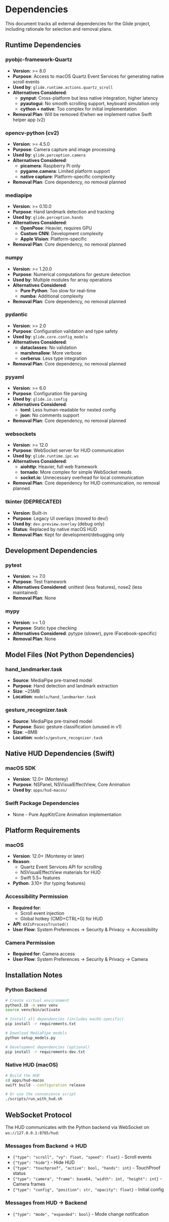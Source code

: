 # Dependencies

This document tracks all external dependencies for the Glide project, including rationale for selection and removal plans.

## Runtime Dependencies

### pyobjc-framework-Quartz
- **Version**: >= 8.0
- **Purpose**: Access to macOS Quartz Event Services for generating native scroll events
- **Used by**: `glide.runtime.actions.quartz_scroll`
- **Alternatives Considered**:
  - **pynput**: Cross-platform but less native integration, higher latency
  - **pyautogui**: No smooth scrolling support, keyboard simulation only
  - **cython + native**: Too complex for initial implementation
- **Removal Plan**: Will be removed if/when we implement native Swift helper app (v2)

### opencv-python (cv2)
- **Version**: >= 4.5.0
- **Purpose**: Camera capture and image processing
- **Used by**: `glide.perception.camera`
- **Alternatives Considered**:
  - **picamera**: Raspberry Pi only
  - **pygame.camera**: Limited platform support
  - **native capture**: Platform-specific complexity
- **Removal Plan**: Core dependency, no removal planned

### mediapipe
- **Version**: >= 0.10.0
- **Purpose**: Hand landmark detection and tracking
- **Used by**: `glide.perception.hands`
- **Alternatives Considered**:
  - **OpenPose**: Heavier, requires GPU
  - **Custom CNN**: Development complexity
  - **Apple Vision**: Platform-specific
- **Removal Plan**: Core dependency, no removal planned

### numpy
- **Version**: >= 1.20.0
- **Purpose**: Numerical computations for gesture detection
- **Used by**: Multiple modules for array operations
- **Alternatives Considered**:
  - **Pure Python**: Too slow for real-time
  - **numba**: Additional complexity
- **Removal Plan**: Core dependency, no removal planned

### pydantic
- **Version**: >= 2.0
- **Purpose**: Configuration validation and type safety
- **Used by**: `glide.core.config_models`
- **Alternatives Considered**:
  - **dataclasses**: No validation
  - **marshmallow**: More verbose
  - **cerberus**: Less type integration
- **Removal Plan**: Core dependency, no removal planned

### pyyaml
- **Version**: >= 6.0
- **Purpose**: Configuration file parsing
- **Used by**: `glide.io.config`
- **Alternatives Considered**:
  - **toml**: Less human-readable for nested config
  - **json**: No comments support
- **Removal Plan**: Core dependency, no removal planned

### websockets
- **Version**: >= 12.0
- **Purpose**: WebSocket server for HUD communication
- **Used by**: `glide.runtime.ipc.ws`
- **Alternatives Considered**:
  - **aiohttp**: Heavier, full web framework
  - **tornado**: More complex for simple WebSocket needs
  - **socket.io**: Unnecessary overhead for local communication
- **Removal Plan**: Core dependency for HUD communication, no removal planned

### tkinter (DEPRECATED)
- **Version**: Built-in
- **Purpose**: Legacy UI overlays (moved to dev/)
- **Used by**: `dev.preview.overlay` (debug only)
- **Status**: Replaced by native macOS HUD
- **Removal Plan**: Kept for development/debugging only

## Development Dependencies

### pytest
- **Version**: >= 7.0
- **Purpose**: Test framework
- **Alternatives Considered**: unittest (less features), nose2 (less maintained)
- **Removal Plan**: None

### mypy
- **Version**: >= 1.0
- **Purpose**: Static type checking
- **Alternatives Considered**: pytype (slower), pyre (Facebook-specific)
- **Removal Plan**: None

## Model Files (Not Python Dependencies)

### hand_landmarker.task
- **Source**: MediaPipe pre-trained model
- **Purpose**: Hand detection and landmark extraction
- **Size**: ~25MB
- **Location**: `models/hand_landmarker.task`

### gesture_recognizer.task
- **Source**: MediaPipe pre-trained model
- **Purpose**: Basic gesture classification (unused in v1)
- **Size**: ~8MB
- **Location**: `models/gesture_recognizer.task`

## Native HUD Dependencies (Swift)

### macOS SDK
- **Version**: 12.0+ (Monterey)
- **Purpose**: NSPanel, NSVisualEffectView, Core Animation
- **Used by**: `apps/hud-macos/`

### Swift Package Dependencies
- None - Pure AppKit/Core Animation implementation

## Platform Requirements

### macOS
- **Version**: 12.0+ (Monterey or later)
- **Reason**: 
  - Quartz Event Services API for scrolling
  - NSVisualEffectView materials for HUD
  - Swift 5.5+ features
- **Python**: 3.10+ (for typing features)

### Accessibility Permission
- **Required for**: 
  - Scroll event injection
  - Global hotkey (CMD+CTRL+G) for HUD
- **API**: `AXIsProcessTrusted()`
- **User Flow**: System Preferences → Security & Privacy → Accessibility

### Camera Permission
- **Required for**: Camera access
- **User Flow**: System Preferences → Security & Privacy → Camera

## Installation Notes

### Python Backend
```bash
# Create virtual environment
python3.10 -m venv venv
source venv/bin/activate

# Install all dependencies (includes macOS-specific)
pip install -r requirements.txt

# Download MediaPipe models
python setup_models.py

# Development dependencies (optional)
pip install -r requirements-dev.txt
```

### Native HUD (macOS)
```bash
# Build the HUD
cd apps/hud-macos
swift build --configuration release

# Or use the convenience script
./scripts/run_with_hud.sh
```

## WebSocket Protocol

The HUD communicates with the Python backend via WebSocket on `ws://127.0.0.1:8765/hud`:

### Messages from Backend → HUD
- `{"type": "scroll", "vy": float, "speed": float}` - Scroll events
- `{"type": "hide"}` - Hide HUD
- `{"type": "touchproof", "active": bool, "hands": int}` - TouchProof status
- `{"type": "camera", "frame": base64, "width": int, "height": int}` - Camera frames
- `{"type": "config", "position": str, "opacity": float}` - Initial config

### Messages from HUD → Backend
- `{"type": "mode", "expanded": bool}` - Mode change notification